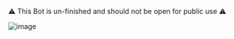 ⚠️ This Bot is un-finished and should not be open for public use ⚠️

![image](https://github.com/user-attachments/assets/0e5e5c04-023c-4f09-bf6a-3a921da04e59)
